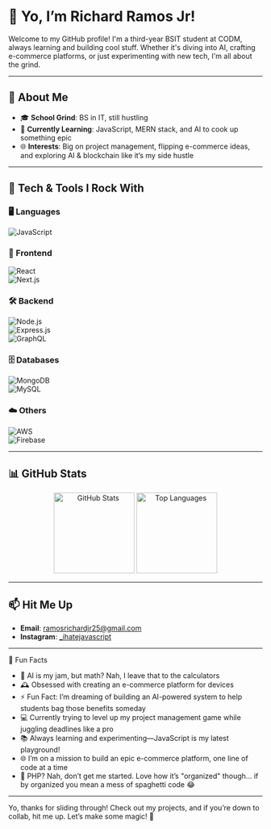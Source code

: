 # 👋 Yo, I’m Richard Ramos Jr!  

Welcome to my GitHub profile! I'm a third-year BSIT student at CODM, always learning and building cool stuff. Whether it's diving into AI, crafting e-commerce platforms, or just experimenting with new tech, I'm all about the grind.

---

## 🌟 About Me
- 🎓 **School Grind**: BS in IT, still hustling  
- 🌱 **Currently Learning**: JavaScript, MERN stack, and AI to cook up something epic  
- 🌐 **Interests**: Big on project management, flipping e-commerce ideas, and exploring AI & blockchain like it’s my side hustle  

---

## 🔧 Tech & Tools I Rock With  
### 🖥️ Languages  
![JavaScript](https://img.shields.io/badge/JavaScript-F7DF1E?style=for-the-badge&logo=javascript&logoColor=black)

### 🎨 Frontend  
![React](https://img.shields.io/badge/React-20232A?style=for-the-badge&logo=react&logoColor=61DAFB)  
![Next.js](https://img.shields.io/badge/Next.js-000000?style=for-the-badge&logo=nextdotjs&logoColor=white)

### 🛠️ Backend  
![Node.js](https://img.shields.io/badge/Node.js-43853D?style=for-the-badge&logo=node.js&logoColor=white)  
![Express.js](https://img.shields.io/badge/Express.js-404D59?style=for-the-badge&logo=express&logoColor=white)  
![GraphQL](https://img.shields.io/badge/GraphQL-E10098?style=for-the-badge&logo=graphql&logoColor=white)

### 🗄️ Databases  
![MongoDB](https://img.shields.io/badge/MongoDB-47A248?style=for-the-badge&logo=mongodb&logoColor=white)  
![MySQL](https://img.shields.io/badge/MySQL-4479A1?style=for-the-badge&logo=mysql&logoColor=white)

### ☁️ Others  
![AWS](https://img.shields.io/badge/AWS-232F3E?style=for-the-badge&logo=amazon-aws&logoColor=white)  
![Firebase](https://img.shields.io/badge/Firebase-FFCA28?style=for-the-badge&logo=firebase&logoColor=black)

---

## 📊 GitHub Stats
<p align="center">
  <img src="https://github-readme-stats.vercel.app/api?username=username-amp&show_icons=true&theme=radical" alt="GitHub Stats" height="160" />
  <img src="https://github-readme-stats.vercel.app/api/top-langs/?username=username-amp&layout=compact&theme=radical" alt="Top Languages" height="160" />
</p>

---

## 📫 Hit Me Up  
- **Email**: ramosrichardjr25@gmail.com  
- **Instagram**: [_ihatejavascript](https://instagram.com/_ihatejavascript)  

---

🌟 Fun Facts
- 🤖 AI is my jam, but math? Nah, I leave that to the calculators
- 🕰️ Obsessed with creating an e-commerce platform for devices
- ⚡ Fun Fact: I’m dreaming of building an AI-powered system to help students bag those benefits someday
- 💻 Currently trying to level up my project management game while juggling deadlines like a pro
- 📚 Always learning and experimenting—JavaScript is my latest playground!
- 🌐 I’m on a mission to build an epic e-commerce platform, one line of code at a time
- 🐘 PHP? Nah, don’t get me started. Love how it’s "organized" though... if by organized you mean a mess of spaghetti code 😂

---

Yo, thanks for sliding through! Check out my projects, and if you’re down to collab, hit me up. Let’s make some magic! 🚀   
